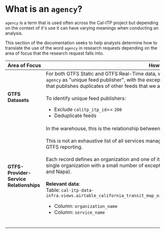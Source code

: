 # What is an `agency`?
`agency` is a term that is used often across the Cal-ITP project but depending on the context of it's use it can have varying meanings when conducting an analysis.

This section of the documentation seeks to help analysts determine how to translate the use of the word `agency` in research requests depending on the area of focus that the research request falls into.

| <span style="white-space: nowrap;">Area of Focus</span> | How to Identify `agency` |
| -------- | -------- |
| **GTFS Datasets** | For both GTFS Static and GTFS Real-Time data, when trying to analyze GTFS datasets it is easiest to think of `agency` as "unique feed publisher", with the exception of feed `calitp_itp_id` == `200` as it is a regional reporter that publishes duplicates of other feeds that we also consume.<br/><br/>To identify unique feed publishers:<ul><li>Exclude `calitp_itp_id`== `200`</li><li>Deduplicate feeds</li></ul> |
| **GTFS-Provider-Service Relationships** | In the warehouse, this is the relationship between `organizations` and the `services` they manage. <br/><br/>This is not an exhaustive list of all services managed by providers, only those that we are targeting to get into GTFS reporting.<br/><br/>Each record defines an organization and one of it's services. For the most part, each service is managed by a single organization with a small number of exceptions (e.g. Solano Express, which is jointly managed by Solano and Napa).<br/><br/>**Relevant data**:<br/>Table: `cal-itp-data-infra.views.airtable_california_transit_map_organizations_mobility_services_managed_x_services_provider`<ul><li>Column: `organization_name`</li><li>Column: `service_name`</li><br/>

